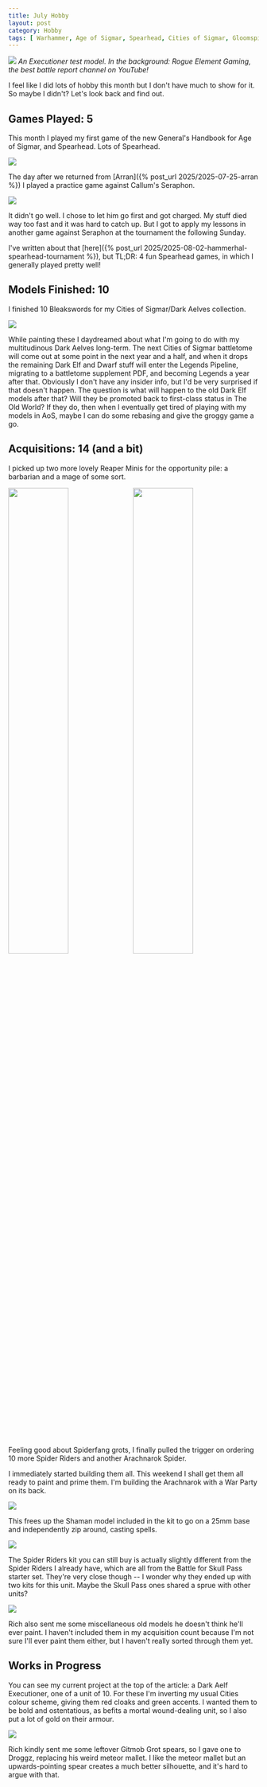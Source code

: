 ```yaml
---
title: July Hobby
layout: post
category: Hobby
tags: [ Warhammer, Age of Sigmar, Spearhead, Cities of Sigmar, Gloomspite Gitz ]
---
```


![](/images/2025/07/hobby/executioner.jpg)
*An Executioner test model. In the background: Rogue Element Gaming, the best battle report channel on YouTube!*

I feel like I did lots of hobby this month but I don't have much to show for it. So maybe I didn't? Let's look back and find out.

<!--more-->

## Games Played: 5

This month I played my first game of the new General's Handbook for Age of Sigmar, and Spearhead. Lots of Spearhead.

![](/images/2025/07/hobby/gitz-v-tzeentch.jpg)

The day after we returned from [Arran]({% post_url 2025/2025-07-25-arran %}) I played a practice game against Callum's Seraphon.

![](/images/2025/07/hobby/spearhead.jpg)

It didn't go well. I chose to let him go first and got charged. My stuff died way too fast and it was hard to catch up. But I got to apply my lessons in another game against Seraphon at the tournament the following Sunday.

I've written about that [here]({% post_url 2025/2025-08-02-hammerhal-spearhead-tournament %}), but TL;DR: 4 fun Spearhead games, in which I generally played pretty well!

## Models Finished: 10

I finished 10 Bleakswords for my Cities of Sigmar/Dark Aelves collection. 

![](/images/2025/07/hobby/bleakswords.jpg)

While painting these I daydreamed about what I'm going to do with my multitudinous Dark Aelves long-term. The next Cities of Sigmar battletome will come out at some point in the next year and a half, and when it drops the remaining Dark Elf and Dwarf stuff will enter the Legends Pipeline, migrating to a battletome supplement PDF, and becoming Legends a year after that. Obviously I don't have any insider info, but I'd be very surprised if that doesn't happen. The question is what will happen to the old Dark Elf models after that? Will they be promoted back to first-class status in The Old World? If they do, then when I eventually get tired of playing with my models in AoS, maybe I can do some rebasing and give the groggy game a go.

## Acquisitions: 14 (and a bit)

I picked up two more lovely Reaper Minis for the opportunity pile: a barbarian and a mage of some sort.

<img src="/images/2025/07/hobby/reaper-barbarian.jpg" width="49%" style="display:inline;"/>
<img src="/images/2025/07/hobby/reaper-hellborn.jpg" width="49%" style="display:inline;"/>

Feeling good about Spiderfang grots, I finally pulled the trigger on ordering 10 more Spider Riders and another Arachnarok Spider.

I immediately started building them all. This weekend I shall get them all ready to paint and prime them. I'm building the Arachnarok with a War Party on its back.

![](/images/2025/07/hobby/arachnarok.jpg)

This frees up the Shaman model included in the kit to go on a 25mm base and independently zip around, casting spells.

![](/images/2025/07/hobby/shaman.jpg)

The Spider Riders kit you can still buy is actually slightly different from the Spider Riders I already have, which are all from the Battle for Skull Pass starter set. They're very close though -- I wonder why they ended up with two kits for this unit. Maybe the Skull Pass ones shared a sprue with other units?

![](/images/2025/07/hobby/spider-rider.jpg)

Rich also sent me some miscellaneous old models he doesn't think he'll ever paint. I haven't included them in my acquisition count because I'm not sure I'll ever paint them either, but I haven't really sorted through them yet.

## Works in Progress

You can see my current project at the top of the article: a Dark Aelf Executioner, one of a unit of 10. For these I'm inverting my usual Cities colour scheme, giving them red cloaks and green accents. I wanted them to be bold and ostentatious, as befits a mortal wound-dealing unit, so I also put a lot of gold on their armour.

![](/images/2025/07/hobby/droggz.jpg)

Rich kindly sent me some leftover Gitmob Grot spears, so I gave one to Droggz, replacing his weird meteor mallet. I like the meteor mallet but an upwards-pointing spear creates a much better silhouette, and it's hard to argue with that.
